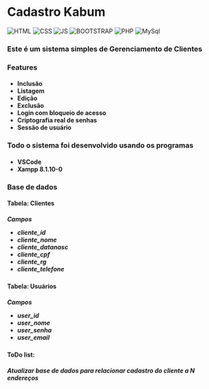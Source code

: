 <h1>Cadastro Kabum</h1>

![HTML](https://img.shields.io/badge/HTML5-E34F26?style=for-the-badge&logo=html5&logoColor=white)
![CSS](https://img.shields.io/badge/CSS3-1572B6?style=for-the-badge&logo=css3&logoColor=white)
![JS](https://img.shields.io/badge/JavaScript-F7DF1E?style=for-the-badge&logo=javascript&logoColor=black)
![BOOTSTRAP](https://img.shields.io/badge/Bootstrap-563D7C?style=for-the-badge&logo=bootstrap&logoColor=white)
![PHP](https://img.shields.io/badge/PHP-777BB4?style=for-the-badge&logo=php&logoColor=white)
![MySql](https://img.shields.io/badge/MySQL-00000F?style=for-the-badge&logo=mysql&logoColor=white)

<h3>Este é um sistema simples de Gerenciamento de Clientes</h3>

<h3>Features</h3>
<h4>
  <ul>
    <li>Inclusão</li>
    <li>Listagem</li>
    <li>Edição</li>
    <li>Exclusão</li>
    <li>Login com bloqueio de acesso</li>
    <li>Criptografia real de senhas</li>
    <li>Sessão de usuário</li>
  </ul>
</h4>

<h3>Todo o sistema foi desenvolvido usando os programas</h3>
<h4>
    <ul>
      <li>VSCode</li>
      <li>Xampp 8.1.10-0</li>
    </ul>
</h4>

<h3>Base de dados</h3>
<h4>Tabela: Clientes</h4>
<h5>Campos
  <ul>
    <li>cliente_id</li>
    <li>cliente_nome</li>
    <li>cliente_datanasc</li>
    <li>cliente_cpf</li>
    <li>cliente_rg</li>
    <li>cliente_telefone</li>
  </ul>
</h5>
<h4>Tabela: Usuários</h4>
<h5>Campos
  <ul>
    <li>user_id</li>
    <li>user_nome</li>
    <li>user_senha</li>
    <li>user_email</li>
  </ul>
</h5>

<h4>ToDo list:</h4>
<h5>Atualizar base de dados para relacionar cadastro do cliente a N endereços
</h5>
